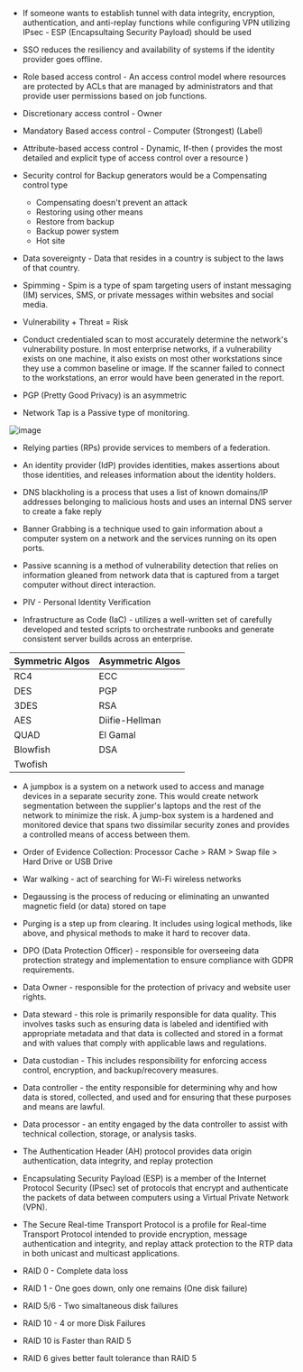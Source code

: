  - If someone wants to establish tunnel with data integrity, encryption, authentication, and anti-replay functions while configuring VPN utilizing IPsec - ESP (Encapsultaing Security Payload) should be used

 - SSO reduces the resiliency and availability of systems if the identity provider goes offline.


 - Role based access control - An access control model where resources are protected by ACLs that are managed by administrators and that provide user permissions based on job functions.
 - Discretionary access control - Owner
 - Mandatory Based access control - Computer (Strongest) (Label)
 - Attribute-based access control - Dynamic, If-then ( provides the most detailed and explicit type of access control over a resource )


 - Security control for Backup generators would be a Compensating control type
   - Compensating doesn't prevent an attack
   - Restoring using other means
   - Restore from backup
   - Backup power system
   - Hot site

 - Data sovereignty - Data that resides in a country is subject to the laws of that country.

 - Spimming - Spim is a type of spam targeting users of instant messaging (IM) services, SMS, or private messages within websites and social media.

 - Vulnerability + Threat = Risk

 - Conduct credentialed scan to most accurately determine the network's vulnerability posture. In most enterprise networks, if a vulnerability exists on one machine, it also exists on most other workstations since they use a common baseline or image. If the scanner failed to connect to the workstations, an error would have been generated in the report.

 - PGP (Pretty Good Privacy) is an asymmetric

 - Network Tap is a Passive type of monitoring.

![image](https://user-images.githubusercontent.com/63236771/126634524-a761be71-2027-4b93-8df5-cbaae3c4fa64.png)

 - Relying parties (RPs) provide services to members of a federation. 
 - An identity provider (IdP) provides identities, makes assertions about those identities, and releases information about the identity holders.

 -  DNS blackholing is a process that uses a list of known domains/IP addresses belonging to malicious hosts and uses an internal DNS server to create a fake reply

 - Banner Grabbing is a technique used to gain information about a computer system on a network and the services running on its open ports.

 - Passive scanning is a method of vulnerability detection that relies on information gleaned from network data that is captured from a target computer without direct interaction.
 - PIV - Personal Identity Verification

 - Infrastructure as Code (IaC) -  utilizes a well-written set of carefully developed and tested scripts to orchestrate runbooks and generate consistent server builds across an enterprise.

  | Symmetric Algos | Asymmetric Algos |
  | --------------- | ---------------- |
  |  RC4            |   ECC            |
  |  DES            |   PGP            |
  |  3DES           |   RSA            |
  |  AES            |   Diifie-Hellman |
  |  QUAD           |   El Gamal       |
  |  Blowfish       |   DSA            |
  |  Twofish        |                  |


 - A jumpbox is a system on a network used to access and manage devices in a separate security zone. This would create network segmentation between the supplier's laptops and the rest of the network to minimize the risk. A jump-box system is a hardened and monitored device that spans two dissimilar security zones and provides a controlled means of access between them.

 - Order of Evidence Collection:
   Processor Cache > RAM > Swap file > Hard Drive or USB Drive
 - War walking - act of searching for Wi-Fi wireless networks

 - Degaussing is the process of reducing or eliminating an unwanted magnetic field (or data) stored on tape
 -  Purging is a step up from clearing. It includes using logical methods, like above, and physical methods to make it hard to recover data.

 - DPO (Data Protection Officer) -  responsible for overseeing data protection strategy and implementation to ensure compliance with GDPR requirements.
 - Data Owner - responsible for the protection of privacy and website user rights.
 - Data steward - this role is primarily responsible for data quality. This involves tasks such as ensuring data is labeled and identified with appropriate metadata and that data is collected and stored in a format and with values that comply with applicable laws and regulations.
 - Data custodian - This includes responsibility for enforcing access control, encryption, and backup/recovery measures.
 - Data controller - the entity responsible for determining why and how data is stored, collected, and used and for ensuring that these purposes and means are lawful. 
 - Data processor - an entity engaged by the data controller to assist with technical collection, storage, or analysis tasks.

 - The Authentication Header (AH) protocol provides data origin authentication, data integrity, and replay protection
 - Encapsulating Security Payload (ESP) is a member of the Internet Protocol Security (IPsec) set of protocols that encrypt and authenticate the packets of data between computers using a Virtual Private Network (VPN). 
 - The Secure Real-time Transport Protocol is a profile for Real-time Transport Protocol intended to provide encryption, message authentication and integrity, and replay attack protection to the RTP data in both unicast and multicast applications.
 - RAID 0 - Complete data loss
 - RAID 1 - One goes down, only one remains (One disk failure)
 - RAID 5/6 - Two simaltaneous disk failures
 - RAID 10 - 4 or more Disk Failures
 - RAID 10 is Faster than RAID 5
 - RAID 6 gives better fault tolerance than RAID 5


